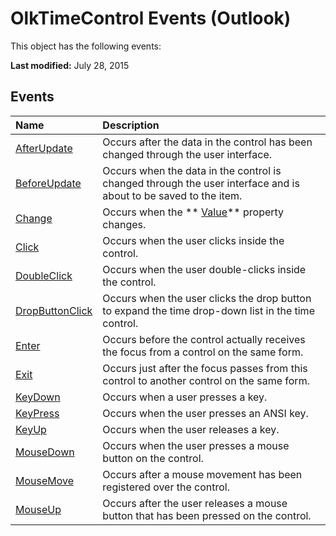 
# OlkTimeControl Events (Outlook)
This object has the following events:

 **Last modified:** July 28, 2015


## Events



|**Name**|**Description**|
|:-----|:-----|
| [AfterUpdate](5454d296-9508-a4c4-37b7-9c119e29d20e.md)|Occurs after the data in the control has been changed through the user interface.|
| [BeforeUpdate](bd5f712d-854e-3eec-df3d-91c45f731134.md)|Occurs when the data in the control is changed through the user interface and is about to be saved to the item. |
| [Change](8d175180-cd2e-e69d-5b41-791909754895.md)|Occurs when the  ** [Value](e0cbbfd7-1cbd-2e28-f89e-b9081672a86d.md)** property changes.|
| [Click](756b3a57-54c2-932d-e001-3e22baa9e8dd.md)|Occurs when the user clicks inside the control.|
| [DoubleClick](db7b9427-b6ee-92d9-4d4d-a7b2b54f4ece.md)|Occurs when the user double-clicks inside the control.|
| [DropButtonClick](2c48055b-97ee-518c-f8c4-5e473c5436ca.md)|Occurs when the user clicks the drop button to expand the time drop-down list in the time control.|
| [Enter](281db870-29af-01b0-ee77-7041ad759645.md)|Occurs before the control actually receives the focus from a control on the same form.|
| [Exit](037013a6-170c-9859-1f0c-705064727c49.md)|Occurs just after the focus passes from this control to another control on the same form.|
| [KeyDown](1214ffd2-033e-13bb-309e-254d98f903c0.md)|Occurs when a user presses a key.|
| [KeyPress](58294e95-6774-e32f-22dd-4dea1e28afc6.md)|Occurs when the user presses an ANSI key.|
| [KeyUp](b2ff348b-6c94-09b3-e8ee-8eb25ac15ba0.md)|Occurs when the user releases a key.|
| [MouseDown](64508238-09aa-bdd4-29bb-0f19d757b400.md)|Occurs when the user presses a mouse button on the control.|
| [MouseMove](55d3287c-b45a-f71a-c38c-12426c2937d0.md)|Occurs after a mouse movement has been registered over the control.|
| [MouseUp](fa4c6576-30af-5b91-aa60-b554c324997d.md)|Occurs after the user releases a mouse button that has been pressed on the control.|

